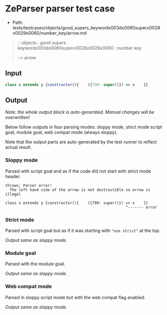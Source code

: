 # ZeParser parser test case

- Path: tests/testcases/objects/good_supers_keywordx003dx0060superx0028x0029x0060/number_key/arrow.md

> :: objects : good supers keywordx003dx0060superx0028x0029x0060 : number key
>
> ::> arrow

## Input

`````js
class x extends y {constructor(){    ({790: super()}) => x    }}
`````

## Output

_Note: the whole output block is auto-generated. Manual changes will be overwritten!_

Below follow outputs in four parsing modes: sloppy mode, strict mode script goal, module goal, web compat mode (always sloppy).

Note that the output parts are auto-generated by the test runner to reflect actual result.

### Sloppy mode

Parsed with script goal and as if the code did not start with strict mode header.

`````
throws: Parser error!
  The left hand side of the arrow is not destructible so arrow is illegal

class x extends y {constructor(){    ({790: super()}) => x    }}
                                                      ^------- error
`````

### Strict mode

Parsed with script goal but as if it was starting with `"use strict"` at the top.

_Output same as sloppy mode._

### Module goal

Parsed with the module goal.

_Output same as sloppy mode._

### Web compat mode

Parsed in sloppy script mode but with the web compat flag enabled.

_Output same as sloppy mode._
